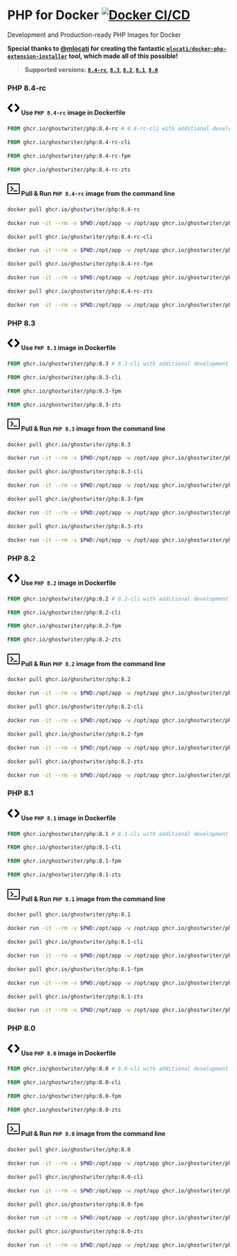 # PHP for Docker [![Docker CI/CD](https://github.com/ghostwriter/php/actions/workflows/docker-build-push.yml/badge.svg)](https://github.com/ghostwriter/php/actions/workflows/docker-build-push.yml)

Development and Production-ready PHP Images for Docker

**Special thanks to [@mlocati](https://github.com/mlocati) for creating the fantastic [`mlocati/docker-php-extension-installer`](https://github.com/mlocati/docker-php-extension-installer) tool, which made all of this possible!**

> **Supported versions: [`8.4-rc`](#-use-php-84-rc-image-in-dockerfile), [`8.3`](#-use-php-83-image-in-dockerfile), [`8.2`](#-use-php-82-image-in-dockerfile), [`8.1`](#-use-php-81-image-in-dockerfile), [`8.0`](#-use-php-80-image-in-dockerfile)**

### PHP 8.4-rc

#### ![Code](resource/icons/code.svg) Use `PHP 8.4-rc` image in Dockerfile

```Dockerfile
FROM ghcr.io/ghostwriter/php:8.4-rc # 8.4-rc-cli with additional development tools
```
```Dockerfile
FROM ghcr.io/ghostwriter/php:8.4-rc-cli
```
```Dockerfile
FROM ghcr.io/ghostwriter/php:8.4-rc-fpm
```
```Dockerfile
FROM ghcr.io/ghostwriter/php:8.4-rc-zts
```

#### ![Terminal](resource/icons/terminal.svg) Pull & Run `PHP 8.4-rc` image from the command line

```sh
docker pull ghcr.io/ghostwriter/php:8.4-rc
```
```sh
docker run -it --rm -v $PWD:/opt/app -w /opt/app ghcr.io/ghostwriter/php:8.4-rc vendor/bin/phpunit
```
```sh
docker pull ghcr.io/ghostwriter/php:8.4-rc-cli
```
```sh
docker run -it --rm -v $PWD:/opt/app -w /opt/app ghcr.io/ghostwriter/php:8.4-rc-cli vendor/bin/phpunit
```
```sh
docker pull ghcr.io/ghostwriter/php:8.4-rc-fpm
```
```sh
docker run -it --rm -v $PWD:/opt/app -w /opt/app ghcr.io/ghostwriter/php:8.4-rc-fpm vendor/bin/phpunit
```
```sh
docker pull ghcr.io/ghostwriter/php:8.4-rc-zts
```
```sh
docker run -it --rm -v $PWD:/opt/app -w /opt/app ghcr.io/ghostwriter/php:8.4-rc-zts vendor/bin/phpunit
```


### PHP 8.3

#### ![Code](resource/icons/code.svg) Use `PHP 8.3` image in Dockerfile

```Dockerfile
FROM ghcr.io/ghostwriter/php:8.3 # 8.3-cli with additional development tools
```
```Dockerfile
FROM ghcr.io/ghostwriter/php:8.3-cli
```
```Dockerfile
FROM ghcr.io/ghostwriter/php:8.3-fpm
```
```Dockerfile
FROM ghcr.io/ghostwriter/php:8.3-zts
```

#### ![Terminal](resource/icons/terminal.svg) Pull & Run `PHP 8.3` image from the command line

```sh
docker pull ghcr.io/ghostwriter/php:8.3
```
```sh
docker run -it --rm -v $PWD:/opt/app -w /opt/app ghcr.io/ghostwriter/php:8.3 vendor/bin/phpunit
```
```sh
docker pull ghcr.io/ghostwriter/php:8.3-cli
```
```sh
docker run -it --rm -v $PWD:/opt/app -w /opt/app ghcr.io/ghostwriter/php:8.3-cli vendor/bin/phpunit
```
```sh
docker pull ghcr.io/ghostwriter/php:8.3-fpm
```
```sh
docker run -it --rm -v $PWD:/opt/app -w /opt/app ghcr.io/ghostwriter/php:8.3-fpm vendor/bin/phpunit
```
```sh
docker pull ghcr.io/ghostwriter/php:8.3-zts
```
```sh
docker run -it --rm -v $PWD:/opt/app -w /opt/app ghcr.io/ghostwriter/php:8.3-zts vendor/bin/phpunit
```


### PHP 8.2

#### ![Code](resource/icons/code.svg) Use `PHP 8.2` image in Dockerfile

```Dockerfile
FROM ghcr.io/ghostwriter/php:8.2 # 8.2-cli with additional development tools
```
```Dockerfile
FROM ghcr.io/ghostwriter/php:8.2-cli
```
```Dockerfile
FROM ghcr.io/ghostwriter/php:8.2-fpm
```
```Dockerfile
FROM ghcr.io/ghostwriter/php:8.2-zts
```

#### ![Terminal](resource/icons/terminal.svg) Pull & Run `PHP 8.2` image from the command line

```sh
docker pull ghcr.io/ghostwriter/php:8.2
```
```sh
docker run -it --rm -v $PWD:/opt/app -w /opt/app ghcr.io/ghostwriter/php:8.2 vendor/bin/phpunit
```
```sh
docker pull ghcr.io/ghostwriter/php:8.2-cli
```
```sh
docker run -it --rm -v $PWD:/opt/app -w /opt/app ghcr.io/ghostwriter/php:8.2-cli vendor/bin/phpunit
```
```sh
docker pull ghcr.io/ghostwriter/php:8.2-fpm
```
```sh
docker run -it --rm -v $PWD:/opt/app -w /opt/app ghcr.io/ghostwriter/php:8.2-fpm vendor/bin/phpunit
```
```sh
docker pull ghcr.io/ghostwriter/php:8.2-zts
```
```sh
docker run -it --rm -v $PWD:/opt/app -w /opt/app ghcr.io/ghostwriter/php:8.2-zts vendor/bin/phpunit
```


### PHP 8.1

#### ![Code](resource/icons/code.svg) Use `PHP 8.1` image in Dockerfile

```Dockerfile
FROM ghcr.io/ghostwriter/php:8.1 # 8.1-cli with additional development tools
```
```Dockerfile
FROM ghcr.io/ghostwriter/php:8.1-cli
```
```Dockerfile
FROM ghcr.io/ghostwriter/php:8.1-fpm
```
```Dockerfile
FROM ghcr.io/ghostwriter/php:8.1-zts
```

#### ![Terminal](resource/icons/terminal.svg) Pull & Run `PHP 8.1` image from the command line

```sh
docker pull ghcr.io/ghostwriter/php:8.1
```
```sh
docker run -it --rm -v $PWD:/opt/app -w /opt/app ghcr.io/ghostwriter/php:8.1 vendor/bin/phpunit
```
```sh
docker pull ghcr.io/ghostwriter/php:8.1-cli
```
```sh
docker run -it --rm -v $PWD:/opt/app -w /opt/app ghcr.io/ghostwriter/php:8.1-cli vendor/bin/phpunit
```
```sh
docker pull ghcr.io/ghostwriter/php:8.1-fpm
```
```sh
docker run -it --rm -v $PWD:/opt/app -w /opt/app ghcr.io/ghostwriter/php:8.1-fpm vendor/bin/phpunit
```
```sh
docker pull ghcr.io/ghostwriter/php:8.1-zts
```
```sh
docker run -it --rm -v $PWD:/opt/app -w /opt/app ghcr.io/ghostwriter/php:8.1-zts vendor/bin/phpunit
```


### PHP 8.0

#### ![Code](resource/icons/code.svg) Use `PHP 8.0` image in Dockerfile

```Dockerfile
FROM ghcr.io/ghostwriter/php:8.0 # 8.0-cli with additional development tools
```
```Dockerfile
FROM ghcr.io/ghostwriter/php:8.0-cli
```
```Dockerfile
FROM ghcr.io/ghostwriter/php:8.0-fpm
```
```Dockerfile
FROM ghcr.io/ghostwriter/php:8.0-zts
```

#### ![Terminal](resource/icons/terminal.svg) Pull & Run `PHP 8.0` image from the command line

```sh
docker pull ghcr.io/ghostwriter/php:8.0
```
```sh
docker run -it --rm -v $PWD:/opt/app -w /opt/app ghcr.io/ghostwriter/php:8.0 vendor/bin/phpunit
```
```sh
docker pull ghcr.io/ghostwriter/php:8.0-cli
```
```sh
docker run -it --rm -v $PWD:/opt/app -w /opt/app ghcr.io/ghostwriter/php:8.0-cli vendor/bin/phpunit
```
```sh
docker pull ghcr.io/ghostwriter/php:8.0-fpm
```
```sh
docker run -it --rm -v $PWD:/opt/app -w /opt/app ghcr.io/ghostwriter/php:8.0-fpm vendor/bin/phpunit
```
```sh
docker pull ghcr.io/ghostwriter/php:8.0-zts
```
```sh
docker run -it --rm -v $PWD:/opt/app -w /opt/app ghcr.io/ghostwriter/php:8.0-zts vendor/bin/phpunit
```

